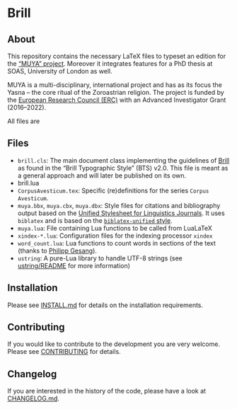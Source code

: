 # Brill

## About

This repository contains the necessary LaTeX files to typeset an edition
for the [“MUYA” project](https://multimediayasna.wixsite.com/muya).
Moreover it integrates features for a PhD thesis at SOAS, University of
London as well.

MUYA is a multi-disciplinary, international project and has as its focus
the Yasna – the core ritual of the Zoroastrian religion. The project is
funded by the [European Research Council (ERC)](https://erc.europa.eu/) with an Advanced Investigator Grant (2016–2022).

All files are

## Files

* `brill.cls`: The main document class implementing
the guidelines of [Brill](https://brill.com/) as found in the “Brill
Typographic Style” (BTS) v2.0. This file is meant as a general approach and
will later be published on its own.
* brill.lua
* `CorpusAvesticum.tex`: Specific (re)definitions for the series `Corpus Avesticum`.
* `muya.bbx`, `muya.cbx`, `muya.dbx`: Style files for citations and bibliography output based on the [Unified Stylesheet for Linguistics Journals](https://www.linguisticsociety.org/resource/unified-style-sheet).
It uses `biblatex` and is based on the [`biblatex-unified` style](https://github.com/semprag/biblatex-sp-unified).
* `muya.lua`: File containing Lua functions to be called from LuaLaTeX
* `xindex-*.lua`: Configuration files for the indexing processor `xindex`
* `word_count.lua`: Lua functions to count words in sections of the text (thanks to [Philipp Gesang](https://gist.github.com/phi-gamma/2622252)).
* `ustring`: A pure-Lua library to handle UTF-8 strings (see [ustring/README](ustring/README) for more information)

## Installation

Please see [INSTALL.md](INSTALL.md) for details on the installation
requirements.

## Contributing

If you would like to contribute to the development you are very welcome.
Please see [CONTRIBUTING](CONTRIBUTING) for details.

## Changelog

If you are interested in the history of the code, please have a look at
[CHANGELOG.md](CHANGELOG.md).
